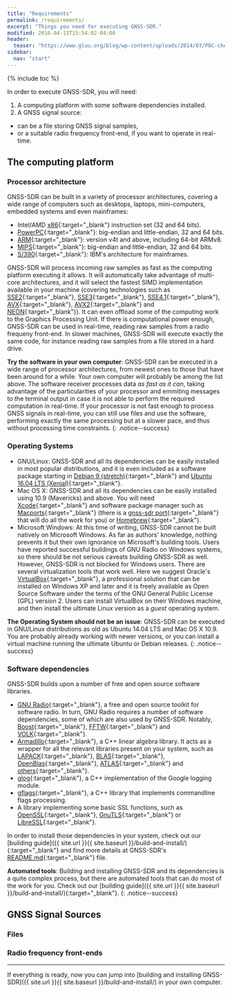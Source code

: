 ```yaml
---
title: "Requirements"
permalink: /requirements/
excerpt: "Things you need for executing GNSS-SDR."
modified: 2016-04-13T15:54:02-04:00
header:
  teaser: "https://www.gluu.org/blog/wp-content/uploads/2014/07/POC-checklist-blog.png"
sidebar:
  nav: "start"
---
```


{% include toc %}

In order to execute GNSS-SDR, you will need:


 1. A computing platform with some software dependencies installed.
 2. A GNSS signal source:
   - can be a file storing GNSS signal samples,
   - or a suitable radio frequency front-end, if you want to operate in real-time.


## The computing platform

### Processor architecture

GNSS-SDR can be built in a variety of processor architectures, covering a wide range of computers such as desktops, laptops, mini-computers, embedded systems and even mainframes:

* Intel/AMD [x86](https://en.wikipedia.org/wiki/X86){:target="_blank"} instruction set (32 and 64 bits).
* [PowerPC](https://en.wikipedia.org/wiki/PowerPC){:target="_blank"}: big-endian and little-endian, 32 and 64 bits.
* [ARM](https://en.wikipedia.org/wiki/ARM_architecture){:target="_blank"}: version v4t and above, including 64-bit ARMv8.
* [MIPS](https://en.wikipedia.org/wiki/MIPS_instruction_set){:target="_blank"}: big-endian and little-endian, 32 and 64 bits.
* [S/390](https://en.wikipedia.org/wiki/IBM_ESA/390){:target="_blank"}: IBM's architecture for mainframes.

GNSS-SDR will process incoming raw samples as fast as the computing platform executing it allows. It will automatically take advantage of multi-core architectures, and it will select the fastest SIMD implementation available in your machine (covering technologies such as [SSE2](https://software.intel.com/sites/landingpage/IntrinsicsGuide/#techs=SSE2){:target="_blank"}, [SSE3](https://software.intel.com/sites/landingpage/IntrinsicsGuide/#techs=SSE3){:target="_blank"}, [SSE4.1](https://software.intel.com/sites/landingpage/IntrinsicsGuide/#techs=SSE4_1){:target="_blank"}, [AVX](https://software.intel.com/sites/landingpage/IntrinsicsGuide/#techs=AVX){:target="_blank"}, [AVX2](https://software.intel.com/sites/landingpage/IntrinsicsGuide/#techs=AVX2){:target="_blank"} and [NEON](http://www.arm.com/products/processors/technologies/neon.php){:target="_blank"}). It can even offload some of the computing work to the Graphics Processing Unit. If there is computational power enough, GNSS-SDR can be used in real-time, reading raw samples from a radio frequeny front-end. In slower machines, GNSS-SDR will execute exactly the same code, for instance reading raw samples from a file stored in a hard drive.


**Try the software in your own computer**: GNSS-SDR can be executed in a wide range of processor architectures, from newest ones to those that have been around for a while. Your own computer will probably be among the list above. The software receiver processes data _as fast as it can_, taking advantage of the particularities of your processor and emmiting messages to the terminal output in case it is not able to perform the required computation in real-time. If your processor is not fast enough to process GNSS signals in real-time, you can still use files and use the software, performing exactly the same processing but at a slower pace, and thus without processing time constraints.
{: .notice--success}

### Operating Systems

* GNU/Linux: GNSS-SDR and all its dependencies can be easily installed in most popular distributions, and it is even included as a software package starting in [Debian 9 (stretch)](https://packages.debian.org/stretch/gnss-sdr){:target="_blank"} and [Ubuntu 16.04 LTS (Xenial)](http://packages.ubuntu.com/search?keywords=gnss-sdr){:target="_blank"}.
* Mac OS X: GNSS-SDR and all its dependencies can be easily installed using 10.9 (Mavericks) and above. You will need [Xcode](https://developer.apple.com/xcode/){:target="_blank"} and software package manager such as [Macports](https://www.macports.org/){:target="_blank"} (there is a [gnss-sdr port](https://www.macports.org/ports.php?by=name&substr=gnss-sdr){:target="_blank"} that will do all the work for you) or [Homebrew](http://brew.sh/){:target="_blank"}.
* Microsoft Windows: At this time of writing, GNSS-SDR cannot be built natively on Microsoft Windows. As far as authors' knowledge, nothing prevents it but their own ignorance on Microsoft's building tools. Users have reported successful buildings of GNU Radio on Windows systems, so there should be not serious caveats building GNSS-SDR as well. However, GNSS-SDR is not blocked for Windows users. There are several virtualization tools that work well. Here we suggest Oracle's [VirtualBox](http://www.virtualbox.org/){:target="_blank"}, a professional solution that can be installed on Windows XP and later and it is freely available as Open Source Software under the terms of the GNU General Public License (GPL) version 2. Users can install VirtualBox on their Windows machine, and then install the ultimate Linux version as a _guest_ operating system.

**The Operating System should not be an issue**: GNSS-SDR can be executed in GNU/Linux distributions as old as Ubuntu  14.04 LTS and Mac OS X 10.9. You are probably already working with newer versions, or you can install a virtual machine running the ultimate Ubuntu or Debian releases.
{: .notice--success}

### Software dependencies

GNSS-SDR builds upon a number of free and open source software libraries.

* [GNU Radio](http://gnuradio.org/){:target="_blank"}, a free and open source toolkit for software radio. In turn, GNU Radio requires a number of software dependencies, some of which are also used by GNSS-SDR. Notably, [Boost](http://www.boost.org/){:target="_blank"}, [FFTW](http://www.fftw.org/){:target="_blank"} and [VOLK](http://libvolk.org/){:target="_blank"}.
* [Armadillo](http://arma.sourceforge.net/){:target="_blank"}, a C++ linear algebra library. It acts as a wrapper for all the relevant libraries present on your system, such as [LAPACK](http://www.netlib.org/lapack/){:target="_blank"}, [BLAS](http://www.netlib.org/blas/){:target="_blank"}, [OpenBlas](http://www.openblas.net/){:target="_blank"}, [ATLAS](http://math-atlas.sourceforge.net/){:target="_blank"} and [others](http://arma.sourceforge.net/faq.html#linking){:target="_blank"}.
* [glog](https://github.com/google/glog){:target="_blank"}, a C++ implementation of the Google logging module.
* [gflags](https://github.com/gflags/gflags){:target="_blank"}, a C++ library that implements commandline flags processing.
* A library implementing some basic SSL functions, such as [OpenSSL](https://www.openssl.org/){:target="_blank"}, [GnuTLS](http://www.gnutls.org/){:target="_blank"} or [LibreSSL](http://www.libressl.org/){:target="_blank"}.

In order to install those dependencies in your system, check out our [building guide]({{ site.url }}{{ site.baseurl }}/build-and-install/){:target="_blank"} and find more details at GNSS-SDR's [README.md](https://github.com/gnss-sdr/gnss-sdr/blob/master/README.md){:target="_blank"} file.

**Automated tools**: Building and installing GNSS-SDR and its dependencies is a quite complex process, but there are automated tools that can do most of the work for you. Check out our [building guide]({{ site.url }}{{ site.baseurl }}/build-and-install/){:target="_blank"}.
{: .notice--success}


## GNSS Signal Sources

### Files

### Radio frequency front-ends



-----

If everything is ready, now you can jump into [building and installing GNSS-SDR]({{ site.url }}{{ site.baseurl }}/build-and-install/) in your own computer.
